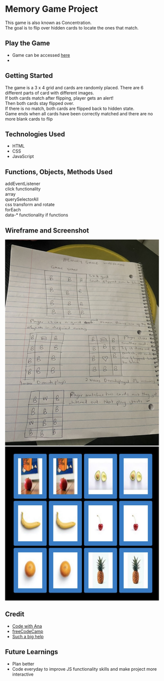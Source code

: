 # Memory Game Project
This game is also known as Concentration.\
The goal is to flip over hidden cards to locate the ones that match.

## Play the Game
- Game can be accessed [here](https://bukkiesho.github.io/Unit1Project/)
- 
## Getting Started
The game is a 3 x 4 grid and cards are randomly placed. There are 6 different parts of card with different images.\
If both cards match after flipping, player gets an alert!\
Then both cards stay flipped over.\
If there is no match, both cards are flipped back to hidden state.\
Game ends when all cards have been correctly matched and there are no more blank cards to flip

## Technologies Used
- HTML
- CSS
- JavaScript


## Functions, Objects, Methods Used
addEventListener\
click functionality\
array\
querySelectorAll\
css transform and rotate\
forEach\
data-* functionality
if functions

## Wireframe and Screenshot
![wireframe ](images/wireframe.jpg)
![screenshot](images/screenshot.jpg)

## Credit
- [Code with Ana](https://www.youtube.com/watch?v=tjyDOHzKN0w)
- [freeCodeCamp](https://freecodecamp.org)
- [Such a big help](https://github.com/PoBlue/memory-game)

## Future Learnings
- Plan better
- Code everyday to improve JS functionality skills and make project more interactive
